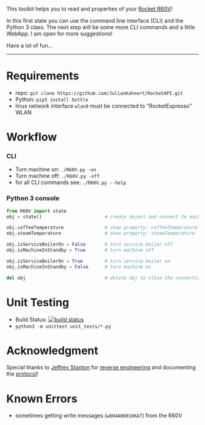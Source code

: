 This toolkit helps you to read and properties of your [Rocket R60V](http://www.rocket-espresso.it/r-60v.html)!

In this first state you can use the command line interface (CLI) and the Python 3 class. The next step will be some more CLI commands and a little WebApp. I am open for more suggestions!

Have a lot of fun...

----

# Requirements
* repo: `git clone https://github.com/JulianKahnert/RocketAPI.git`
* Python: `pip3 install bottle`
* linux network interface `wlan0` must be connected to "RocketEspresso" WLAN

# Workflow
### CLI
* Turn machine on: `./R60V.py -on`
* Turn machine off: `./R60V.py -off`
* for all CLI commands see: `./R60V.py --help`


### Python 3 console
```python
from R60V import state
obj = state()                       # create object and connect to machine

obj.coffeeTemperature               # show property: coffeeTemperature
obj.steamTemperature                # show property: steamTemperature

obj.isServiceBoilerOn = False       # turn service boiler off
obj.isMachineInStandby = True       # turn machine off

obj.isServiceBoilerOn = True        # turn service boiler on
obj.isMachineInStandby = False      # turn machine on

del obj                             # delete obj to close the connection
```

# Unit Testing
* Build Status: [![build status](https://gitlab.com/JulianKahnert/RocketAPI/badges/master/build.svg)](https://gitlab.com/JulianKahnert/RocketAPI/commits/master)
* `python3 -m unittest unit_tests/*.py`

# Acknowledgment
Special thanks to [Jeffrey Stanton](https://github.com/jffry/) for [reverse engineering](https://github.com/jffry/rocket-r60v/blob/master/doc/Reverse%20Engineering.md) and documenting the [protocol](https://github.com/jffry/rocket-r60v/blob/master/doc/Protocol.md)!

# Known Errors
* sometimes getting write messages (`w004A0001OKA7`) from the R60V